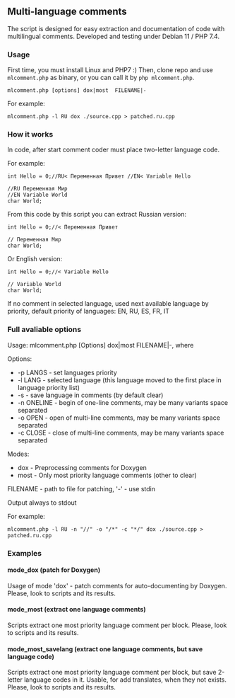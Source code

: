 ## Multi-language comments

The script is designed for easy extraction and documentation of code with multilingual comments.
Developed and testing under Debian 11 / PHP 7.4.

### Usage

First time, you must install Linux and PHP7 :) Then, clone repo and use `mlcomment.php` as binary, or you can call it by `php mlcomment.php`.

`mlcomment.php [options] dox|most  FILENAME|-`

For example:

`mlcomment.php -l RU dox ./source.cpp > patched.ru.cpp`

### How it works

In code, after start comment coder must place two-letter language code.

For example:

```
int Hello = 0;//RU< Переменная Привет //EN< Variable Hello

//RU Переменная Мир
//EN Variable World
char World;
```

From this code by this script you can extract Russian version:

```
int Hello = 0;//< Переменная Привет

// Переменная Мир
char World;
```
Or English version:
```
int Hello = 0;//< Variable Hello

// Variable World
char World;
```

If no comment in selected language, used next available language by priority, default priority of languages:  EN, RU, ES, FR, IT

### Full avaliable options

Usage: mlcomment.php [Options] dox|most  FILENAME|-, where

Options:
- -p LANGS - set languages priority
- -l LANG - selected language (this language moved to the first place in language priority list)
- -s - save language in comments (by default clear)
- -n ONELINE - begin of one-line comments, may be many variants space separated
- -o OPEN - open of multi-line comments, may be many variants space separated
- -c CLOSE - close of multi-line comments, may be many variants space separated

Modes:
- dox - Preprocessing comments for Doxygen
- most - Only most priority language comments (other to clear)

FILENAME - path to file for patching, '-' - use stdin

Output always to stdout

For example:

`mlcomment.php -l RU -n "//" -o "/*" -c "*/" dox ./source.cpp > patched.ru.cpp`

### Examples

#### mode_dox (patch for Doxygen)

Usage of mode 'dox' - patch comments for auto-documenting by Doxygen.
Please, look to scripts and its results.

#### mode_most (extract one language comments)

Scripts extract one most priority language comment per block.
Please, look to scripts and its results.

#### mode_most_savelang (extract one language comments, but save language code)

Scripts extract one most priority language comment per block, but save 2-letter language codes in it. Usable, for add translates, when they not exists.
Please, look to scripts and its results.
